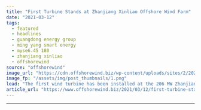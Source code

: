 ```yaml
---
title: "First Turbine Stands at Zhanjiang Xinliao Offshore Wind Farm"
date: "2021-03-12"
tags: 
  - featured
  - headlines
  - guangdong energy group
  - ming yang smart energy
  - myse6.45 180
  - zhanjiang xinliao
  - offshorewind
source: "offshorewind"
image_url: "https://cdn.offshorewind.biz/wp-content/uploads/sites/2/2021/03/10120004/MingYang.png"
image_fp: "/assets/img/post_thumbnails/1.png"
lead: "The first wind turbine has been installed at the 206 MW Zhanjiang Xinliao offshore"
article_url: "https://www.offshorewind.biz/2021/03/12/first-turbine-stands-at-zhanjiang-xinliao-offshore-wind-farm/"
---
```


---
